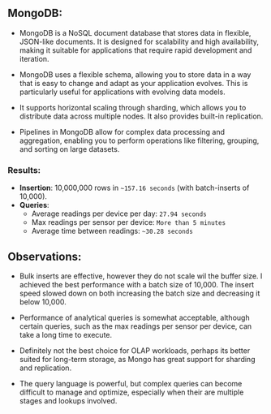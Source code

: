 ## MongoDB:

- MongoDB is a NoSQL document database that stores data in flexible, JSON-like documents. It is designed for scalability and high availability, making it suitable for applications that require rapid development and iteration.

- MongoDB uses a flexible schema, allowing you to store data in a way that is easy to change and adapt as your application evolves. This is particularly useful for applications with evolving data models.

- It supports horizontal scaling through sharding, which allows you to distribute data across multiple nodes. It also provides built-in replication.

- Pipelines in MongoDB allow for complex data processing and aggregation, enabling you to perform operations like filtering, grouping, and sorting on large datasets.

### Results:

- **Insertion**: 10,000,000 rows in `~157.16 seconds` (with batch-inserts of 10,000).
- **Queries**:
  - Average readings per device per day: `27.94 seconds`
  - Max readings per sensor per device: `More than 5 minutes`
  - Average time between readings: `~30.28 seconds`

## Observations:

- Bulk inserts are effective, however they do not scale wil the buffer size. I achieved the best performance with a batch size of 10,000. The insert speed slowed down on both increasing the batch size and decreasing it below 10,000.

- Performance of analytical queries is somewhat acceptable, although certain queries, such as the max readings per sensor per device, can take a long time to execute.

- Definitely not the best choice for OLAP workloads, perhaps its better suited for long-term storage, as Mongo has great support for sharding and replication.

- The query language is powerful, but complex queries can become difficult to manage and optimize, especially when their are multiple stages and lookups involved.
